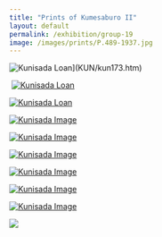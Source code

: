 ```yaml
---
title: "Prints of Kumesaburo II"
layout: default
permalink: /exhibition/group-19
image: /images/prints/P.489-1937.jpg
---
```


![Kunisada Loan ](/images/prints/Kunisada_Loan_173.jpg)](KUN/kun173.htm)

 [![Kunisada Loan](/images/prints/Kunisada_Loan_327.jpg)](KUN/kun327.htm)

[![Kunisada Loan](/images/prints/Kunisada_Loan_257.jpg)](KUN/kun257.htm)

[![Kunisada Image](/images/prints/P.490-1937.jpg)](KUN/kunp490.htm)

[![Kunisada Image](/images/prints/P.478-1937.jpg)](KUN/kunp478htm.htm)

[![Kunisada Image](/images/prints/P.495-1937.jpg)](KUN/kunp495.htm)

[![Kunisada Image](/images/prints/P.498-1937.jpg)](KUN/kun498.htm)

[![Kunisada Image](/images/prints/P.501-1937.jpg)](KUN/kunp501.htm)

[![Kunisada Image](/images/prints/P.61-1938.jpg)](KUN/kunpt361.htm)

[![](moreinfo.gif)](textQ.htm)
